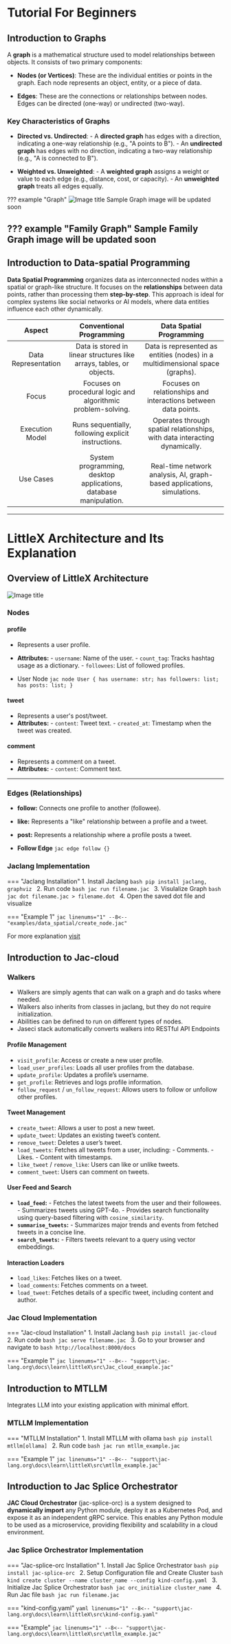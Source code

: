 # **Tutorial For Beginners**

## **Introduction to Graphs**

A **graph** is a mathematical structure used to model relationships between objects. It consists of two primary components:

- **Nodes (or Vertices)**: These are the individual entities or points in the graph. Each node represents an object, entity, or a piece of data.

- **Edges**: These are the connections or relationships between nodes. Edges can be directed (one-way) or undirected (two-way).

### **Key Characteristics of Graphs**

- **Directed vs. Undirected**:
      - A **directed graph** has edges with a direction, indicating a one-way relationship (e.g., "A points to B").
      - An **undirected graph** has edges with no direction, indicating a two-way relationship (e.g., "A is connected to B").

- **Weighted vs. Unweighted**:
      - A **weighted graph** assigns a weight or value to each edge (e.g., distance, cost, or capacity).
      - An **unweighted graph** treats all edges equally.

??? example "Graph"
      ![Image title](images\graph.png)
      Sample Graph image will be updated soon

??? example "Family Graph"
      Sample Family Graph image will be updated soon
---

## **Introduction to Data-spatial Programming**

**Data Spatial Programming** organizes data as interconnected nodes within a spatial or graph-like structure. It focuses on the **relationships** between data points, rather than processing them **step-by-step**. This approach is ideal for complex systems like social networks or AI models, where data entities influence each other dynamically.

| Aspect      | Conventional Programming  | Data Spatial Programming |
| :---------: | :-------------: | :-------------: |
| Data Representation       | Data is stored in linear structures like arrays, tables, or objects.  | Data is represented as entities (nodes) in a multidimensional space (graphs).  |
| Focus       | Focuses on procedural logic and algorithmic problem-solving. | Focuses on relationships and interactions between data points. |
| Execution Model    | Runs sequentially, following explicit instructions. | Operates through spatial relationships, with data interacting dynamically. |
| Use Cases    | System programming, desktop applications, database manipulation. | Real-time network analysis, AI, graph-based applications, simulations. |

---

# **LittleX Architecture and Its Explanation**

## **Overview of LittleX Architecture**

![Image title](images\Architecture.png)

### **Nodes**

#### **profile**
- Represents a user profile.
- **Attributes:**
      - `username`: Name of the user.
      - `count_tag`: Tracks hashtag usage as a dictionary.
      - `followees`: List of followed profiles.

- User Node
      ```jac
      node User {
            has username: str;
            has followers: list;
            has posts: list;
      }
      ```

#### **tweet**
- Represents a user's post/tweet.
- **Attributes:**
      - `content`: Tweet text.
      - `created_at`: Timestamp when the tweet was created.

#### **comment**
- Represents a comment on a tweet.
- **Attributes:**
      - `content`: Comment text.

---

### **Edges (Relationships)**

- **follow:** Connects one profile to another (followee).
- **like:** Represents a "like" relationship between a profile and a tweet.
- **post:** Represents a relationship where a profile posts a tweet.

- **Follow Edge**
      ```jac
      edge follow {}
      ```

### **Jaclang Implementation**

=== "Jaclang Installation"
      1. Install Jaclang
            ```bash
            pip install jaclang, graphviz
            ```
      2. Run code
            ```bash
            jac run filename.jac
            ```
      3. Visulalize Graph
            ```bash
            jac dot filename.jac > filename.dot
            ```
      4. Open the saved dot file and visualize

=== "Example 1"
    ```jac linenums="1"
    --8<-- "examples/data_spatial/create_node.jac"
    ```

For more explanation [visit](../data_spatial/examples.md)

## **Introduction to Jac-cloud**

### **Walkers**
- Walkers are simply agents that can walk on a graph and do tasks where needed.
- Walkers also inherits from classes in jaclang, but they do not require initialization.
- Abilities can be defined to run on different types of nodes.
- Jaseci stack automatically converts walkers into RESTful API Endpoints

#### **Profile Management**
- `visit_profile`: Access or create a new user profile.
- `load_user_profiles`: Loads all user profiles from the database.
- `update_profile`: Updates a profile’s username.
- `get_profile`: Retrieves and logs profile information.
- `follow_request` / `un_follow_request`: Allows users to follow or unfollow other profiles.

#### **Tweet Management**
- `create_tweet`: Allows a user to post a new tweet.
- `update_tweet`: Updates an existing tweet’s content.
- `remove_tweet`: Deletes a user’s tweet.
- `load_tweets`: Fetches all tweets from a user, including:
      - Comments.
      - Likes.
      - Content with timestamps.
- `like_tweet` / `remove_like`: Users can like or unlike tweets.
- `comment_tweet`: Users can comment on tweets.

#### **User Feed and Search**
- **`load_feed`:**
      - Fetches the latest tweets from the user and their followees.
      - Summarizes tweets using GPT-4o.
      - Provides search functionality using query-based filtering with `cosine_similarity`.
- **`summarise_tweets`:**
      - Summarizes major trends and events from fetched tweets in a concise line.
- **`search_tweets`:**
      - Filters tweets relevant to a query using vector embeddings.

#### **Interaction Loaders**
- `load_likes`: Fetches likes on a tweet.
- `load_comments`: Fetches comments on a tweet.
- `load_tweet`: Fetches details of a specific tweet, including content and author.

### **Jac Cloud Implementation**

=== "Jac-cloud Installation"
      1. Install Jaclang
            ```bash
            pip install jac-cloud
            ```
      2. Run code
            ```bash
            jac serve filename.jac
            ```
      3. Go to your browser and navigate to
            ```bash
            http://localhost:8000/docs
            ```

=== "Example 1"
    ```jac linenums="1"
    --8<-- "support\jac-lang.org\docs\learn\littleX\src\Jac_cloud_example.jac"
    ```
## **Introduction to MTLLM**
Integrates LLM into your existing application with minimal effort.

### **MTLLM Implementation**

=== "MTLLM Installation"
      1. Install MTLLM with ollama
            ```bash
            pip install mtllm[ollama]
            ```
      2. Run code
            ```bash
            jac run mtllm_example.jac
            ```

=== "Example 1"
    ```jac linenums="1"
    --8<-- "support\jac-lang.org\docs\learn\littleX\src\mtllm_example.jac"
    ```

## **Introduction to Jac Splice Orchestrator**

**JAC Cloud Orchestrator** (jac-splice-orc) is a system designed to **dynamically import** any Python module, deploy it as a Kubernetes Pod, and expose it as an independent gRPC service. This enables any Python module to be used as a microservice, providing flexibility and scalability in a cloud environment.

### **Jac Splice Orchestrator Implementation**

=== "Jac-splice-orc Installation"
      1. Install Jac Splice Orchestrator
            ```bash
            pip install jac-splice-orc
            ```
      2. Setup Configuration file and Create Cluster
            ```bash
            kind create cluster --name cluster_name --config kind-config.yaml
            ```
      3. Initialize Jac Splice Orchestrator
            ```bash
            jac orc_initialize cluster_name
            ```
      4. Run Jac file
            ```bash
            jac run filename.jac
            ```

=== "kind-config.yaml"
    ```yaml linenums="1"
    --8<-- "support\jac-lang.org\docs\learn\littleX\src\kind-config.yaml"
    ```

=== "Example"
    ```jac linenums="1"
    --8<-- "support\jac-lang.org\docs\learn\littleX\src\mtllm_example.jac"
    ```


